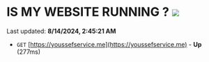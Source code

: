 # IS MY WEBSITE RUNNING ? [![](https://img.shields.io/static/v1?label=Sponsor&message=%E2%9D%A4&logo=GitHub&color=%23fe8e86)](https://github.com/sponsors/Youssef-Lehmam)

Last updated: **8/14/2024, 2:45:21 AM**

- `GET` [https://youssefservice.me](https://youssefservice.me) - **Up** (277ms)
